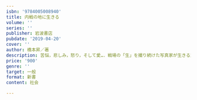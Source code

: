 ```yaml
---
isbn: '9784005008940'
title: 内戦の地に生きる
volume: ''
series: ''
publisher: 岩波書店
pubdate: '2019-04-20'
cover: ''
author: 橋本昇／著
description: 苦悩，悲しみ，怒り，そして愛…．戦場の「生」を撮り続けた写真家が生きる意味を問う．
price: '900'
genre: ''
target: 一般
format: 新書
content: 社会

---
```

